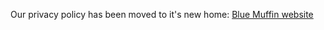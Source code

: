 Our privacy policy has been moved to it's new home: [Blue Muffin website](https://muffin.blue/docs/legal/privacy-policy)

